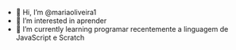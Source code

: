 - 👋 Hi, I’m @mariaoliveira1
- 👀 I’m interested in aprender
- 🌱 I’m currently learning programar recentemente a linguagem de JavaScript e Scratch

<!---
mariaoliveira1/mariaoliveira1 is a ✨ special ✨ repository because its `README.md` (this file) appears on your GitHub profile.
You can click the Preview link to take a look at your changes.
--->
